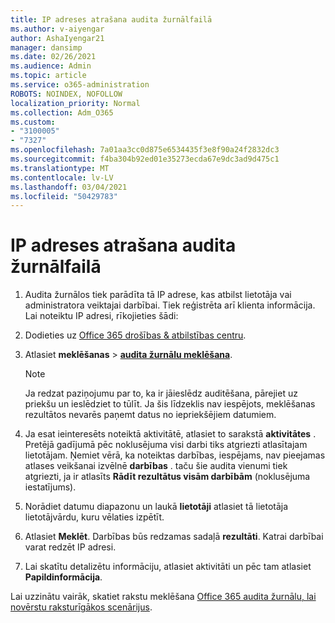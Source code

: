 ```yaml
---
title: IP adreses atrašana audita žurnālfailā
ms.author: v-aiyengar
author: AshaIyengar21
manager: dansimp
ms.date: 02/26/2021
ms.audience: Admin
ms.topic: article
ms.service: o365-administration
ROBOTS: NOINDEX, NOFOLLOW
localization_priority: Normal
ms.collection: Adm_O365
ms.custom:
- "3100005"
- "7327"
ms.openlocfilehash: 7a01aa3cc0d875e6534435f3e8f90a24f2832dc3
ms.sourcegitcommit: f4ba304b92ed01e35273ecda67e9dc3ad9d475c1
ms.translationtype: MT
ms.contentlocale: lv-LV
ms.lasthandoff: 03/04/2021
ms.locfileid: "50429783"
---
```

# <a name="find-the-ip-address-in-audit-log"></a>IP adreses atrašana audita žurnālfailā

1. Audita žurnālos tiek parādīta tā IP adrese, kas atbilst lietotāja vai administratora veiktajai darbībai. Tiek reģistrēta arī klienta informācija. Lai noteiktu IP adresi, rīkojieties šādi:

1. Dodieties uz [Office 365 drošības & atbilstības centru](https://go.microsoft.com/fwlink/p/?linkid=2077143).
1. Atlasiet **meklēšanas**  >  **[audita žurnālu meklēšana](https://go.microsoft.com/fwlink/?linkid=2103759)**.
    > [!NOTE]
    > Ja redzat paziņojumu par to, ka ir jāieslēdz auditēšana, pārejiet uz priekšu un ieslēdziet to tūlīt. Ja šis līdzeklis nav iespējots, meklēšanas rezultātos nevarēs paņemt datus no iepriekšējiem datumiem.
1. Ja esat ieinteresēts noteiktā aktivitātē, atlasiet to sarakstā **aktivitātes** . Pretējā gadījumā pēc noklusējuma visi darbi tiks atgriezti atlasītajam lietotājam. Ņemiet vērā, ka noteiktas darbības, iespējams, nav pieejamas atlases veikšanai izvēlnē **darbības** . taču šie audita vienumi tiek atgriezti, ja ir atlasīts **Rādīt rezultātus visām darbībām** (noklusējuma iestatījums).
1. Norādiet datumu diapazonu un laukā **lietotāji** atlasiet tā lietotāja lietotājvārdu, kuru vēlaties izpētīt.
1. Atlasiet **Meklēt**. Darbības būs redzamas sadaļā **rezultāti**. Katrai darbībai varat redzēt IP adresi.
1. Lai skatītu detalizētu informāciju, atlasiet aktivitāti un pēc tam atlasiet **Papildinformācija**.

Lai uzzinātu vairāk, skatiet rakstu meklēšana [Office 365 audita žurnālu, lai novērstu raksturīgākos scenārijus](https://go.microsoft.com/fwlink/?linkid=2103944).